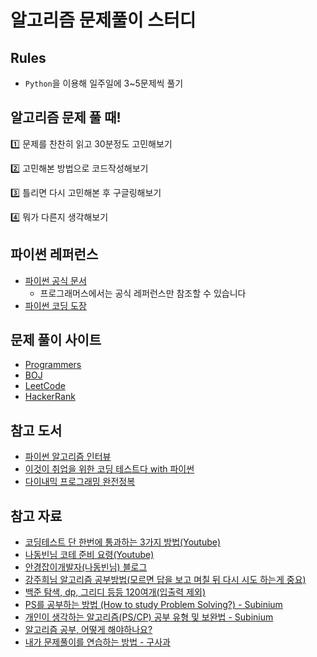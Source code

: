 # 알고리즘 문제풀이 스터디
## Rules
- `Python`을 이용해 일주일에 3~5문제씩 풀기

## 알고리즘 문제 풀 때!
1️⃣ 문제를 찬찬히 읽고 30분정도 고민해보기

2️⃣ 고민해본 방법으로 코드작성해보기

3️⃣ 틀리면 다시 고민해본 후 구글링해보기

4️⃣ 뭐가 다른지 생각해보기

## 파이썬 레퍼런스
- [파이썬 공식 문서](https://docs.python.org/ko/3/)
	- 프로그래머스에서는 공식 레퍼런스만 참조할 수 있습니다
- [파이썬 코딩 도장](https://dojang.io/course/view.php?id=7)

## 문제 풀이 사이트
- [Programmers](https://programmers.co.kr/learn/challenges)
- [BOJ](https://www.acmicpc.net/)
- [LeetCode](https://leetcode.com/)
- [HackerRank](https://www.hackerrank.com/dashboard)

## 참고 도서
- [파이썬 알고리즘 인터뷰](http://www.kyobobook.co.kr/product/detailViewKor.laf?ejkGb=KOR&mallGb=KOR&barcode=9791189909178&orderClick=LEa&Kc=)
- [이것이 취업을 위한 코딩 테스트다 with 파이썬](http://www.kyobobook.co.kr/product/detailViewKor.laf?ejkGb=KOR&mallGb=KOR&barcode=9791162243077&orderClick=LEa&Kc=)
- [다이내믹 프로그래밍 완전정복](http://www.kyobobook.co.kr/product/detailViewKor.laf?ejkGb=KOR&mallGb=KOR&barcode=9791162242063&orderClick=LEa&Kc=)
## 참고 자료
- [코딩테스트 단 한번에 통과하는 3가지 방법(Youtube)](https://www.youtube.com/watch?v=BHEVExiUFgU)
- [나동빈님 코테 준비 요령(Youtube)](https://www.youtube.com/watch?v=ukkLCl9yBvE)
- [안경잡이개발자(나동빈님) 블로그](https://m.blog.naver.com/PostView.naver?isHttpsRedirect=true&blogId=ndb796&logNo=221226794899)
- [강주희님 알고리즘 공부방법(모르면 답을 보고 며칠 뒤 다시 시도 하는게 중요)](https://medium.com/claudiajkang-life/%EC%95%8C%EA%B3%A0%EB%A6%AC%EC%A6%98-%EC%B4%88%EB%B3%B4%EC%97%90%EC%84%9C-%EB%B2%97%EC%96%B4%EB%82%98%EA%B8%B0-%EC%9C%84%ED%95%9C-%EC%97%AC%EC%A0%95-1ffb6bdfec6b)
- [백준 탐색, dp, 그리디 등등 120여개(입출력 제외)](https://log-laboratory.tistory.com/138)
- [PS를 공부하는 방법 (How to study Problem Solving?) - Subinium](https://subinium.github.io/how-to-study-problem-solving/)
- [개인이 생각하는 알고리즘(PS/CP) 공부 유형 및 보완법 - Subinium](https://subinium.github.io/PS-Study-Types-and-Complements/)
- [알고리즘 공부, 어떻게 해야하나요?](https://baactree.tistory.com/52)
- [내가 문제풀이를 연습하는 방법 - 구사과](https://koosaga.com/217)
